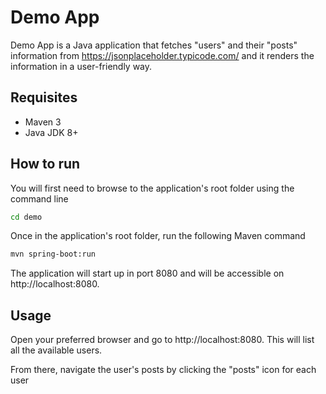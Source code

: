 # Demo App

Demo App is a Java application that fetches "users" and their "posts" information from https://jsonplaceholder.typicode.com/
and it renders the information in a user-friendly way.

## Requisites

- Maven 3
- Java JDK 8+

## How to run

You will first need to browse to the application's root folder using the command line
```bash
cd demo
```
Once in the application's root folder, run the following Maven command
```bash
mvn spring-boot:run
```
The application will start up in port 8080 and will be accessible on http://localhost:8080.

## Usage

Open your preferred browser and go to http://localhost:8080. This will list all the available users.

From there, navigate the user's posts by clicking the "posts" icon for each user